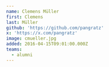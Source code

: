 ```yaml
---
name: Clemens Müller
first: Clemens
last: Müller
github: 'https://github.com/pangratz'
x: 'https://x.com/pangratz'
image: cmueller.jpg
added: 2016-04-15T09:01:00.000Z
teams:
  - alumni
---
```

